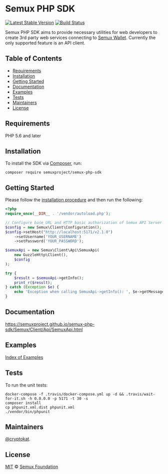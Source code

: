 # Semux PHP SDK

[![Latest Stable Version](https://img.shields.io/packagist/v/semuxproject/semux-php-sdk.svg)](https://packagist.org/packages/semuxproject/semux-php-sdk)
[![Build Status](https://travis-ci.org/semuxproject/semux-php-sdk.svg?branch=master)](https://travis-ci.org/semuxproject/semux-php-sdk)

Semux PHP SDK aims to provide necessary utilities for web developers to create 3rd party web services connecting to [Semux Wallet](https://github.com/semuxproject/semux). Currently the only supported feature is an API client.

## Table of Contents

- [Requirements](#requirements)
- [Installation](#installation)
- [Getting Started](#getting-started)
- [Documentation](#documentation)
- [Examples](#examples)
- [Tests](#tests)
- [Maintainers](#maintainers)
- [License](#license)

## Requirements

PHP 5.6 and later

## Installation

To install the SDK via [Composer](http://getcomposer.org/), run:

```
composer require semuxproject/semux-php-sdk
```

## Getting Started

Please follow the [installation procedure](#installation) and then run the following:

```php
<?php
require_once(__DIR__ . '/vendor/autoload.php');

// Configure base URL and HTTP basic authorization of Semux API Server
$config = new Semux\Client\Configuration();
$config->setHost("http://localhost:5171/v2.1.0")
    ->setUsername('YOUR_USERNAME')
    ->setPassword('YOUR_PASSWORD');

$semuxApi = new Semux\Client\Api\SemuxApi(
    new GuzzleHttp\Client(),
    $config
);

try {
    $result = $semuxApi->getInfo();
    print_r($result);
} catch (Exception $e) {
    echo 'Exception when calling SemuxApi->getInfo(): ', $e->getMessage(), PHP_EOL;
}
```

## Documentation

https://semuxproject.github.io/semux-php-sdk/Semux/Client/Api/SemuxApi.html

## Examples

[Index of Examples](./examples/README.md)

## Tests

To run the unit tests:

```
docker-compose -f .travis/docker-compose.yml up -d && .travis/wait-for-it.sh -h 0.0.0.0 -p 5171 -t 30 -s
composer install
cp phpunit.xml.dist phpunit.xml
./vendor/bin/phpunit
```

## Maintainers

[@cryptokat](https://github.com/cryptokat).

## License

[MIT](LICENSE) © [Semux Foundation](https://github.com/semuxproject)